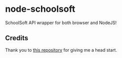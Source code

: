 # node-schoolsoft

SchoolSoft API wrapper for both browser and NodeJS!

## Credits

Thank you to [this repository](https://github.com/Blatzar/schoolsoft-api-app) for giving me a head start.
